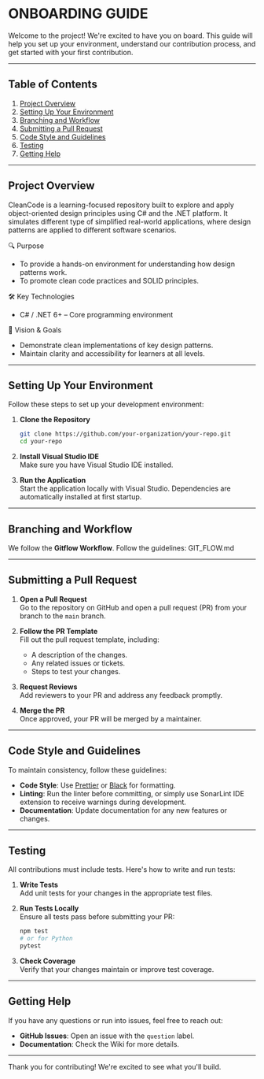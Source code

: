 # ONBOARDING GUIDE
Welcome to the project! We're excited to have you on board. This guide will help you set up your environment, understand our contribution process, and get started with your first contribution.

---

## Table of Contents
1. [Project Overview](#project-overview)
2. [Setting Up Your Environment](#setting-up-your-environment)
3. [Branching and Workflow](#branching-and-workflow)
4. [Submitting a Pull Request](#submitting-a-pull-request)
5. [Code Style and Guidelines](#code-style-and-guidelines)
6. [Testing](#testing)
7. [Getting Help](#getting-help)

---

## Project Overview

CleanCode is a learning-focused repository built to explore and apply object-oriented design principles using C# and the .NET platform. It simulates different type of simplified real-world applications, where design patterns are applied to different software scenarios.

🔍 Purpose
- To provide a hands-on environment for understanding how design patterns work.
- To promote clean code practices and SOLID principles.

🛠️ Key Technologies
- C# / .NET 6+ – Core programming environment

🎯 Vision & Goals
- Demonstrate clean implementations of key design patterns.
- Maintain clarity and accessibility for learners at all levels.
---

## Setting Up Your Environment

Follow these steps to set up your development environment:

1. **Clone the Repository**  
   ```bash
   git clone https://github.com/your-organization/your-repo.git
   cd your-repo
   ```

2. **Install Visual Studio IDE**  
   Make sure you have Visual Studio IDE installed.

3. **Run the Application**  
   Start the application locally with Visual Studio. Dependencies are automatically installed at first startup.

---

## Branching and Workflow

We follow the **Gitflow Workflow**. Follow the guidelines: GIT_FLOW.md

---

## Submitting a Pull Request

1. **Open a Pull Request**  
   Go to the repository on GitHub and open a pull request (PR) from your branch to the `main` branch.

2. **Follow the PR Template**  
   Fill out the pull request template, including:
   - A description of the changes.
   - Any related issues or tickets.
   - Steps to test your changes.

3. **Request Reviews**  
   Add reviewers to your PR and address any feedback promptly.

4. **Merge the PR**  
   Once approved, your PR will be merged by a maintainer.

---

## Code Style and Guidelines

To maintain consistency, follow these guidelines:

- **Code Style**: Use [Prettier](https://prettier.io/) or [Black](https://black.readthedocs.io/) for formatting.
- **Linting**: Run the linter before committing, or simply use SonarLint IDE extension to receive warnings during development.
- **Documentation**: Update documentation for any new features or changes.

---

## Testing

All contributions must include tests. Here's how to write and run tests:

1. **Write Tests**  
   Add unit tests for your changes in the appropriate test files.

2. **Run Tests Locally**  
   Ensure all tests pass before submitting your PR:
   ```bash
   npm test
   # or for Python
   pytest
   ```

3. **Check Coverage**  
   Verify that your changes maintain or improve test coverage.

---

## Getting Help

If you have any questions or run into issues, feel free to reach out:

- **GitHub Issues**: Open an issue with the `question` label.
- **Documentation**: Check the Wiki for more details.

---

Thank you for contributing! We're excited to see what you'll build.
